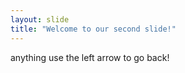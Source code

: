 ```yaml
---
layout: slide
title: "Welcome to our second slide!"
---
```

anything
use the left arrow to go back!
